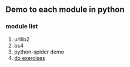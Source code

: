 ## Demo to each module in python

### module list
1. urllib2
2. bs4
3. python-spider demo
4. [do exercises](https://github.com/Show-Me-the-Code/show-me-the-code)